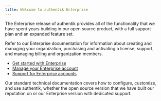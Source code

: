 ```yaml
---
title: Welcome to authentik Enterprise
---
```


The Enterprise release of authentik provides all of the functionality that we have spent years building in our open source product, with a full support plan and an expanded feature set.

Refer to our Enterprise documentation for information about creating and managing your organization, purchasing and activating a license, support, and managing billing and organization members.

- [Get started with Enterprise](./get-started.md)
- [Manage your Enterprise account](./manage-enterprise.mdx)
- [Support for Enterprise accounts](./entsupport.md)

Our standard technical documentation covers how to configure, customize, and use authentik, whether the open source version that we have built our reputation on or our Enterprise version with dedicated support.
